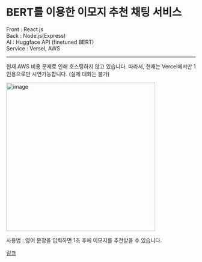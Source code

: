 # BERT를 이용한 이모지 추천 채팅 서비스

Front : React.js   
Back : Node.js(Express)   
AI : Huggface API (finetuned BERT)   
Service : Versel, AWS   

---

현재 AWS 비용 문제로 인해 호스팅하지 않고 있습니다.
따라서, 현재는 Vercel에서만 1인용으로만 시연가능합니다. (실제 대화는 불가)

<img width="396" alt="image" src="https://github.com/forwarder1121/Emoji_recommend_chat/assets/66872094/bbc703ad-299f-4357-801f-89f1a1e006cd">

사용법 : 영어 문장을 입력하면 1초 후에 이모지를 추천받을 수 있습니다.

[링크](https://sentimentanalysis-forwarder1121s-projects.vercel.app/)
